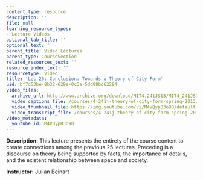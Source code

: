 ```yaml
---
content_type: resource
description: ''
file: null
learning_resource_types:
- Lecture Videos
optional_tab_title: ''
optional_text: ''
parent_title: Video Lectures
parent_type: CourseSection
related_resources_text: ''
resource_index_text: ''
resourcetype: Video
title: 'Lec 26: Conclusion: Towards a Theory of City Form'
uid: bf7d53be-8b32-629e-0c3a-5dd08bc62284
video_files:
  archive_url: http://www.archive.org/download/MIT4.241JS13/MIT4_241JS13_lec26_300k.mp4
  video_captions_file: /courses/4-241j-theory-of-city-form-spring-2013/505aece6cf695cceaa4404af92a1e31a_M4VQypB3o90.vtt
  video_thumbnail_file: https://img.youtube.com/vi/M4VQypB3o90/default.jpg
  video_transcript_file: /courses/4-241j-theory-of-city-form-spring-2013/ee549f692e03c2e5f6f6ae373b77f2ef_M4VQypB3o90.pdf
video_metadata:
  youtube_id: M4VQypB3o90
---
```


**Description:** This lecture presents the entirety of the course content to create connections among the previous 25 lectures. Preceding is a discourse on theory being supported by facts, the importance of details, and the existent relationship between space and society.

**Instructor:** Julian Beinart